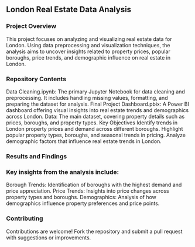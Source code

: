 ## London Real Estate Data Analysis
### Project Overview
This project focuses on analyzing and visualizing real estate data for London. Using data preprocessing and visualization techniques, the analysis aims to uncover insights related to property prices, popular boroughs, price trends, and demographic influence on real estate in London.

### Repository Contents
Data Cleaning.ipynb: The primary Jupyter Notebook for data cleaning and preprocessing. It includes handling missing values, formatting, and preparing the dataset for analysis.
Final Project Dashboard.pbix: A Power BI dashboard offering visual insights into real estate trends and demographics across London.
Data: The main dataset, covering property details such as prices, boroughs, and property types.
Key Objectives
Identify trends in London property prices and demand across different boroughs.
Highlight popular property types, boroughs, and seasonal trends in pricing.
Analyze demographic factors that influence real estate trends in London.
### Results and Findings
### Key insights from the analysis include:

Borough Trends: Identification of boroughs with the highest demand and price appreciation.
Price Trends: Insights into price changes across property types and boroughs.
Demographics: Analysis of how demographics influence property preferences and price points.
### Contributing
Contributions are welcome! Fork the repository and submit a pull request with suggestions or improvements.
